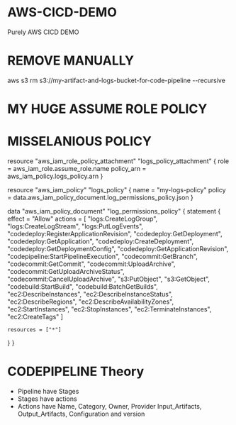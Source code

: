 # AWS-CICD-DEMO
Purely AWS CICD DEMO

# REMOVE MANUALLY
aws s3 rm s3://my-artifact-and-logs-bucket-for-code-pipeline --recursive

# MY HUGE ASSUME ROLE POLICY
# MISSELANIOUS POLICY
resource "aws_iam_role_policy_attachment" "logs_policy_attachment" {
  role       = aws_iam_role.assume_role.name
  policy_arn = aws_iam_policy.logs_policy.arn
}

resource "aws_iam_policy" "logs_policy" {
  name        = "my-logs-policy"
  policy      = data.aws_iam_policy_document.log_permissions_policy.json
}

data "aws_iam_policy_document" "log_permissions_policy" {
  statement {
    effect = "Allow"
    actions = [
      "logs:CreateLogGroup",
      "logs:CreateLogStream",
      "logs:PutLogEvents",
      "codedeploy:RegisterApplicationRevision",
      "codedeploy:GetDeployment",
      "codedeploy:GetApplication",
      "codedeploy:CreateDeployment",
      "codedeploy:GetDeploymentConfig",
      "codedeploy:GetApplicationRevision",
      "codepipeline:StartPipelineExecution",
      "codecommit:GetBranch",
      "codecommit:GetCommit",
      "codecommit:UploadArchive",
      "codecommit:GetUploadArchiveStatus",
      "codecommit:CancelUploadArchive",
      "s3:PutObject",
      "s3:GetObject",
      "codebuild:StartBuild",
      "codebuild:BatchGetBuilds",
      "ec2:DescribeInstances",
      "ec2:DescribeInstanceStatus",
      "ec2:DescribeRegions",
      "ec2:DescribeAvailabilityZones",
      "ec2:StartInstances",
      "ec2:StopInstances",
      "ec2:TerminateInstances",
      "ec2:CreateTags"
    ]

    resources = ["*"] 
  }
}

# CODEPIPELINE Theory
- Pipeline have Stages
- Stages have actions
- Actions have Name, Category, Owner, Provider
  Input_Artifacts, Output_Artifacts, Configuration and version
